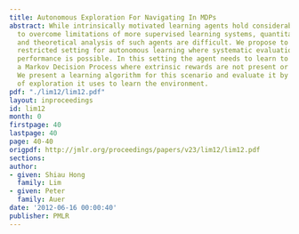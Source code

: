 ```yaml
---
title: Autonomous Exploration For Navigating In MDPs
abstract: While intrinsically motivated learning agents hold considerable promise
  to overcome limitations of more supervised learning systems, quantitative evaluation
  and theoretical analysis of such agents are difficult. We propose to consider a
  restricted setting for autonomous learning where systematic evaluation of learning
  performance is possible. In this setting the agent needs to learn to navigate in
  a Markov Decision Process where extrinsic rewards are not present or are ignored.
  We present a learning algorithm for this scenario and evaluate it by the amount
  of exploration it uses to learn the environment.
pdf: "./lim12/lim12.pdf"
layout: inproceedings
id: lim12
month: 0
firstpage: 40
lastpage: 40
page: 40-40
origpdf: http://jmlr.org/proceedings/papers/v23/lim12/lim12.pdf
sections: 
author:
- given: Shiau Hong
  family: Lim
- given: Peter
  family: Auer
date: '2012-06-16 00:00:40'
publisher: PMLR
---
```

